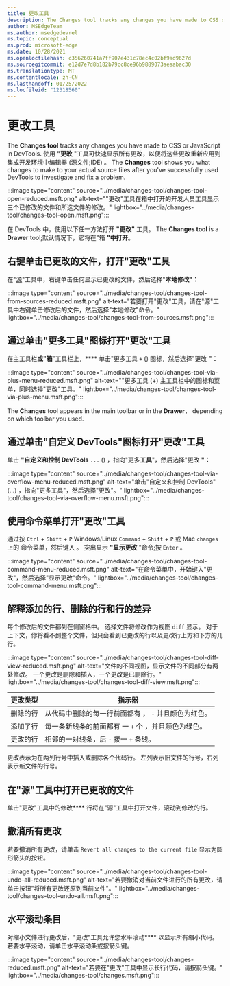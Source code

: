 ```yaml
---
title: 更改工具
description: The Changes tool tracks any changes you have made to CSS or JavaScript in DevTools.
author: MSEdgeTeam
ms.author: msedgedevrel
ms.topic: conceptual
ms.prod: microsoft-edge
ms.date: 10/28/2021
ms.openlocfilehash: c356260741a7ff907e431c78ec4c02bf9ad9627d
ms.sourcegitcommit: e12d7e7d8b182b79cc8ce96b9889073aeaabac30
ms.translationtype: MT
ms.contentlocale: zh-CN
ms.lasthandoff: 01/25/2022
ms.locfileid: "12318560"
---
```

# <a name="changes-tool"></a>更改工具

The **Changes tool** tracks any changes you have made to CSS or JavaScript in DevTools.  使用 **"更改** "工具可快速显示所有更改，以便将这些更改重新应用到集成开发环境中编辑器 (源文件;IDE) 。  The **Changes** tool shows you what changes to make to your actual source files after you've successfully used DevTools to investigate and fix a problem.

:::image type="content" source="../media/changes-tool/changes-tool-open-reduced.msft.png" alt-text="&quot;更改&quot;工具在箱中打开的开发人员工具显示三个已修改的文件和所选文件的修改。" lightbox="../media/changes-tool/changes-tool-open.msft.png":::

在 DevTools 中，使用以下任一方法打开 **"更改"** 工具。  The **Changes tool** is a **Drawer** tool;默认情况下，它将在"箱 **"中打开**。


<!-- ====================================================================== -->
## <a name="open-the-changes-tool-by-right-clicking-in-a-changed-file"></a>右键单击已更改的文件，打开"更改"工具

在"[源](../sources/index.md)"工具中，右键单击任何显示已更改的文件，然后选择"**本地修改"：**

:::image type="content" source="../media/changes-tool/changes-tool-from-sources-reduced.msft.png" alt-text="若要打开&quot;更改&quot;工具，请在&quot;源&quot;工具中右键单击修改后的文件，然后选择&quot;本地修改&quot;命令。" lightbox="../media/changes-tool/changes-tool-from-sources.msft.png":::


<!-- ====================================================================== -->
## <a name="open-the-changes-tool-by-clicking-the-more-tools-icon"></a>通过单击"更多工具"图标打开"更改"工具

在主工具栏**或"箱**"工具栏上，**** 单击"更多工具 `+` () 图标，然后选择"更改 **"：**

:::image type="content" source="../media/changes-tool/changes-tool-via-plus-menu-reduced.msft.png" alt-text="&quot;更多工具 (+) 主工具栏中的图标和菜单，同时选择&quot;更改&quot;工具。" lightbox="../media/changes-tool/changes-tool-via-plus-menu.msft.png":::

The **Changes** tool appears in the main toolbar or in the **Drawer**， depending on which toolbar you used.


<!-- ====================================================================== -->
## <a name="open-the-changes-tool-by-clicking-the-customize-devtools-icon"></a>通过单击"自定义 DevTools"图标打开"更改"工具

单击 **"自定义和控制 DevTools** `...` () ，指向"更多**工具**"，然后选择"更改 **"：**

:::image type="content" source="../media/changes-tool/changes-tool-via-overflow-menu-reduced.msft.png" alt-text="单击&quot;自定义和控制 DevTools&quot; (...) ，指向&quot;更多工具&quot;，然后选择&quot;更改&quot;。" lightbox="../media/changes-tool/changes-tool-via-overflow-menu.msft.png":::


<!-- ====================================================================== -->
## <a name="open-the-changes-tool-by-using-the-command-menu"></a>使用命令菜单打开"更改"工具

通过按[](../command-menu/index.md) `Ctrl` + `Shift` + `P` Windows/Linux `Command` + `Shift` + `P` 或 Mac `changes` 上的 命令菜单，然后键入 。  突出显示 **"显示更改** "命令;按 `Enter` 。

:::image type="content" source="../media/changes-tool/changes-tool-command-menu-reduced.msft.png" alt-text="在命令菜单中，开始键入&quot;更改&quot;，然后选择&quot;显示更改&quot;命令。" lightbox="../media/changes-tool/changes-tool-command-menu.msft.png":::


<!-- ====================================================================== -->
## <a name="interpret-added-lines-removed-lines-and-differences-in-a-line"></a>解释添加的行、删除的行和行的差异

每个修改后的文件都列在侧窗格中。  选择文件将修改作为视图 `diff` 显示。  对于上下文，你将看不到整个文件，但只会看到已更改的行以及更改行上方和下方的几行。

:::image type="content" source="../media/changes-tool/changes-tool-diff-view-reduced.msft.png" alt-text="文件的不同视图，显示文件的不同部分有两处修改。  一个更改是删除和插入，一个更改是已删除行。" lightbox="../media/changes-tool/changes-tool-diff-view.msft.png":::

| 更改类型 | 指示器 |
|---|--|
| 删除的行 | 从代码中删除的每一行前面都有 ， `-` 并且颜色为红色。 |
| 添加了行 | 每一条新线条的前面都有 一 `+` 个 ，并且颜色为绿色。 |
| 更改的行 | 相邻的一对线条，后 `-` 接一 `+` 条线。 |

更改表示为在两列行号中插入或删除各个代码行。  左列表示旧文件的行号，右列表示新文件的行号。


<!-- ====================================================================== -->
## <a name="open-a-changed-file-in-the-sources-tool"></a>在"源"工具中打开已更改的文件

单击"更改"工具中的修改**** 行将在"源"工具中[](../sources/index.md)打开文件，滚动到修改的行。


<!-- ====================================================================== -->
## <a name="undo-all-changes"></a>撤消所有更改

若要撤消所有更改，请单击 `Revert all changes to the current file` 显示为圆形箭头的按钮。

:::image type="content" source="../media/changes-tool/changes-tool-undo-all-reduced.msft.png" alt-text="若要撤消对当前文件进行的所有更改，请单击按钮&quot;将所有更改还原到当前文件&quot;。" lightbox="../media/changes-tool/changes-tool-undo-all.msft.png":::


<!-- ====================================================================== -->
## <a name="horizontally-scroll-entries"></a>水平滚动条目

对缩小文件进行更改后，"更改"工具允许您水平滚动**** 以显示所有缩小代码。  若要水平滚动，请单击水平滚动条或按箭头键。

:::image type="content" source="../media/changes-tool/changes-reduced.msft.png" alt-text="若要在&quot;更改&quot;工具中显示长行代码，请按箭头键。" lightbox="../media/changes-tool/changes.msft.png":::
